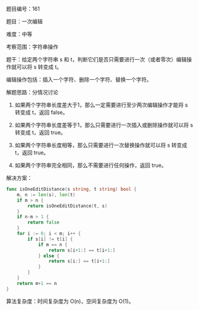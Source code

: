 题目编号：161

题目：一次编辑

难度：中等

考察范围：字符串操作

题干：给定两个字符串 s 和 t，判断它们是否只需要进行一次（或者零次）编辑操作就可以将 s 转变成 t。

编辑操作包括：插入一个字符、删除一个字符、替换一个字符。

解题思路：分情况讨论

1. 如果两个字符串长度差大于1，那么一定需要进行至少两次编辑操作才能将 s 转变成 t，返回 false。

2. 如果两个字符串长度差等于1，那么只需要进行一次插入或删除操作就可以将 s 转变成 t，返回 true。

3. 如果两个字符串长度相等，那么只需要进行一次替换操作就可以将 s 转变成 t，返回 true。

4. 如果两个字符串完全相同，那么不需要进行任何操作，返回 true。

解决方案：

```go
func isOneEditDistance(s string, t string) bool {
    m, n := len(s), len(t)
    if m > n {
        return isOneEditDistance(t, s)
    }
    if n-m > 1 {
        return false
    }
    for i := 0; i < m; i++ {
        if s[i] != t[i] {
            if m == n {
                return s[i+1:] == t[i+1:]
            } else {
                return s[i:] == t[i+1:]
            }
        }
    }
    return m+1 == n
}
```

算法复杂度：时间复杂度为 O(n)，空间复杂度为 O(1)。